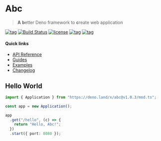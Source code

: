 # Abc

> **A** **b**etter Deno framework to **c**reate web application

[![tag](https://img.shields.io/github/tag/zhmushan/abc.svg)](https://github.com/zhmushan/abc)
[![Build Status](https://github.com/zhmushan/abc/workflows/ci/badge.svg?branch=master)](https://github.com/zhmushan/abc/actions)
[![license](https://img.shields.io/github/license/zhmushan/abc.svg)](https://github.com/zhmushan/abc)
[![tag](https://img.shields.io/badge/deno->=1.0.0-green.svg)](https://github.com/denoland/deno)
[![tag](https://img.shields.io/badge/std-0.65.0-green.svg)](https://github.com/denoland/deno)

#### Quick links

- [API Reference](https://doc.deno.land/https/deno.land/x/abc/mod.ts)
- [Guides](https://deno.land/x/abc/docs/table_of_contents.md)
- [Examples](https://deno.land/x/abc/examples)
- [Changelog](https://deno.land/x/abc/CHANGELOG.md)

## Hello World

```ts
import { Application } from "https://deno.land/x/abc@v1.0.3/mod.ts";

const app = new Application();

app
  .get("/hello", (c) => {
    return "Hello, Abc!";
  })
  .start({ port: 8080 });
```
